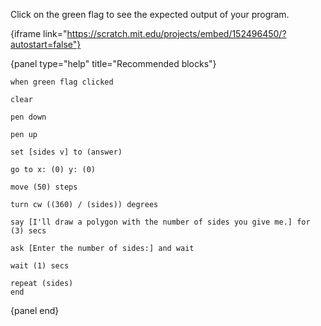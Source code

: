 Click on the green flag to see the expected output of your program.

{iframe link="https://scratch.mit.edu/projects/embed/152496450/?autostart=false"}

{panel type="help" title="Recommended blocks"}

```scratch:split:random
when green flag clicked
```

```scratch:split:random
clear

pen down

pen up
```

```scratch:split:random
set [sides v] to (answer)
```

```scratch:split:random
go to x: (0) y: (0)

move (50) steps

turn cw ((360) / (sides)) degrees
```

```scratch:split:random
say [I'll draw a polygon with the number of sides you give me.] for (3) secs
```

```scratch:split:random
ask [Enter the number of sides:] and wait
```

```scratch:split:random
wait (1) secs

repeat (sides)
end
```

{panel end}
